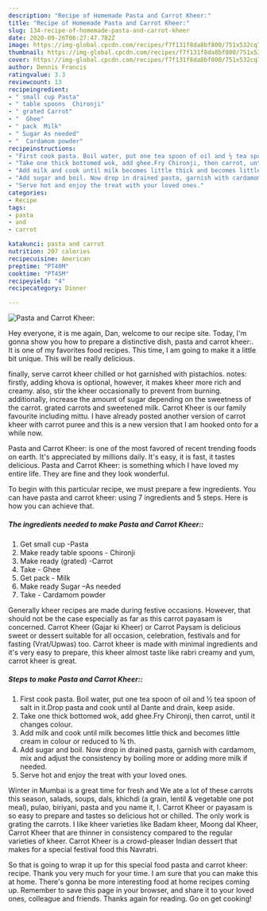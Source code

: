 ```yaml
---
description: "Recipe of Homemade Pasta and Carrot Kheer:"
title: "Recipe of Homemade Pasta and Carrot Kheer:"
slug: 134-recipe-of-homemade-pasta-and-carrot-kheer
date: 2020-09-26T06:27:47.782Z
image: https://img-global.cpcdn.com/recipes/f7f131f8da8bf800/751x532cq70/pasta-and-carrot-kheer-recipe-main-photo.jpg
thumbnail: https://img-global.cpcdn.com/recipes/f7f131f8da8bf800/751x532cq70/pasta-and-carrot-kheer-recipe-main-photo.jpg
cover: https://img-global.cpcdn.com/recipes/f7f131f8da8bf800/751x532cq70/pasta-and-carrot-kheer-recipe-main-photo.jpg
author: Dennis Francis
ratingvalue: 3.3
reviewcount: 13
recipeingredient:
- " small cup Pasta"
- " table spoons  Chironji"
- " grated Carrot"
- "  Ghee"
- " pack  Milk"
- " Sugar As needed"
- "  Cardamom powder"
recipeinstructions:
- "First cook pasta. Boil water, put one tea spoon of oil and ½ tea spoon of salt in it.Drop pasta and cook until al Dante and drain, keep aside."
- "Take one thick bottomed wok, add ghee.Fry Chironji, then carrot, until it changes colour."
- "Add milk and cook until milk becomes little thick and becomes little cream in colour or reduced to ¾ th."
- "Add sugar and boil. Now drop in drained pasta, garnish with cardamom, mix and adjust the consistency by boiling more or adding more milk if needed."
- "Serve hot and enjoy the treat with your loved ones."
categories:
- Recipe
tags:
- pasta
- and
- carrot

katakunci: pasta and carrot 
nutrition: 207 calories
recipecuisine: American
preptime: "PT40M"
cooktime: "PT45M"
recipeyield: "4"
recipecategory: Dinner

---
```



![Pasta and Carrot Kheer:](https://img-global.cpcdn.com/recipes/f7f131f8da8bf800/751x532cq70/pasta-and-carrot-kheer-recipe-main-photo.jpg)

Hey everyone, it is me again, Dan, welcome to our recipe site. Today, I'm gonna show you how to prepare a distinctive dish, pasta and carrot kheer:. It is one of my favorites food recipes. This time, I am going to make it a little bit unique. This will be really delicious.

finally, serve carrot kheer chilled or hot garnished with pistachios. notes: firstly, adding khova is optional, however, it makes kheer more rich and creamy. also, stir the kheer occasionally to prevent from burning. additionally, increase the amount of sugar depending on the sweetness of the carrot. grated carrots and sweetened milk. Carrot Kheer is our family favourite including mittu. I have already posted another version of carrot kheer with carrot puree and this is a new version that I am hooked onto for a while now.

Pasta and Carrot Kheer: is one of the most favored of recent trending foods on earth. It's appreciated by millions daily. It's easy, it is fast, it tastes delicious. Pasta and Carrot Kheer: is something which I have loved my entire life. They are fine and they look wonderful.


To begin with this particular recipe, we must prepare a few ingredients. You can have pasta and carrot kheer: using 7 ingredients and 5 steps. Here is how you can achieve that.

<!--inarticleads1-->

##### The ingredients needed to make Pasta and Carrot Kheer::

1. Get  small cup -Pasta
1. Make ready  table spoons - Chironji
1. Make ready  (grated) -Carrot
1. Take  - Ghee
1. Get  pack - Milk
1. Make ready  Sugar –As needed
1. Take  - Cardamom powder


Generally kheer recipes are made during festive occasions. However, that should not be the case especially as far as this carrot payasam is concerned. Carrot Kheer (Gajar ki Kheer) or Carrot Paysam is delicious sweet or dessert suitable for all occasion, celebration, festivals and for fasting (Vrat/Upwas) too. Carrot kheer is made with minimal ingredients and it&#39;s very easy to prepare, this kheer almost taste like rabri creamy and yum, carrot kheer is great. 

<!--inarticleads2-->

##### Steps to make Pasta and Carrot Kheer::

1. First cook pasta. Boil water, put one tea spoon of oil and ½ tea spoon of salt in it.Drop pasta and cook until al Dante and drain, keep aside.
1. Take one thick bottomed wok, add ghee.Fry Chironji, then carrot, until it changes colour.
1. Add milk and cook until milk becomes little thick and becomes little cream in colour or reduced to ¾ th.
1. Add sugar and boil. Now drop in drained pasta, garnish with cardamom, mix and adjust the consistency by boiling more or adding more milk if needed.
1. Serve hot and enjoy the treat with your loved ones.


Winter in Mumbai is a great time for fresh and We ate a lot of these carrots this season, salads, soups, dals, khichdi (a grain, lentil &amp; vegetable one pot meal), pulao, biriyani, pasta and you name it, I. Carrot Kheer or payasam is so easy to prepare and tastes so delicious hot or chilled. The only work is grating the carrots. I like kheer varieties like Badam kheer, Moong dal Kheer, Carrot Kheer that are thinner in consistency compared to the regular varieties of kheer. Carrot Kheer is a crowd-pleaser Indian dessert that makes for a special festival food this Navratri. 

So that is going to wrap it up for this special food pasta and carrot kheer: recipe. Thank you very much for your time. I am sure that you can make this at home. There's gonna be more interesting food at home recipes coming up. Remember to save this page in your browser, and share it to your loved ones, colleague and friends. Thanks again for reading. Go on get cooking!
